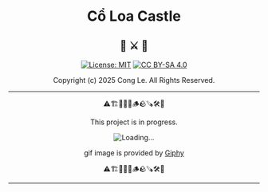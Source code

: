 <!--
Source: 
https://tile.loc.gov/storage-services/service/gdc/gdcwdl/wd/l_/14/37/8/wdl_14378/wdl_14378.pdf
-->


<!--
Original French title of this book is: "Étude Historique et Archéologique sur Cổ-Loa"
English title: "Historical and Archaeological Study of Cổ-Loa"
-->

<div align="center">
    <h1>
		<strong>Cổ Loa Castle</strong>
	</h1>
</div>

<div align="center">
<h2>
  🏰 ⚔️ 🏯
</h2>


[![License: MIT](https://img.shields.io/badge/License-MIT-yellow.svg)](LICENSE) [![CC BY-SA 4.0](https://licensebuttons.net/l/by-sa/4.0/88x31.png)](https://creativecommons.org/licenses/by-sa/4.0/)

Copyright (c) 2025 Cong Le. All Rights Reserved.

 
</div>

---

<div align="center">
	
⚠️🏗️🚧🦺🧱🪵🪨🪚🛠️👷

This project is in progress.

![Loading...](https://media0.giphy.com/media/v1.Y2lkPTc5MGI3NjExazVpYzJ5czJnN28xYTU2bm1kemFiYzQxaGFtMDFjbjlreGJtNGJhaCZlcD12MV9pbnRlcm5hbF9naWZfYnlfaWQmY3Q9Zw/c1fhjiUBcNpaJgGWDD/giphy.gif)

gif image is provided by [Giphy](https://giphy.com)

⚠️🏗️🚧🦺🧱🪵🪨🪚🛠️👷
	
</div>

----
